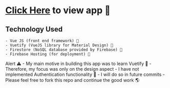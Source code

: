 # [Click Here](https://vuetify-project-1d871.firebaseapp.com/) to view app 💖

## Technology Used
    - Vue JS (front end framework) 🙂
    - Vuetify (VueJS library for Material Design) 🌟
    - Firestore (NoSQL database provided by Firebase) 🏬
    - Firebase Hosting (for deployment) 🚀

Alert ⚠ - My main motive in building this app was to learn Vuetify 📖 - Therefore, my focus was only on the design aspect
    - I have not implemented Authentication functionality 🔐
    - I will do so in future commits
    - Please feel free to fork this repo and continue the good work 🌎
